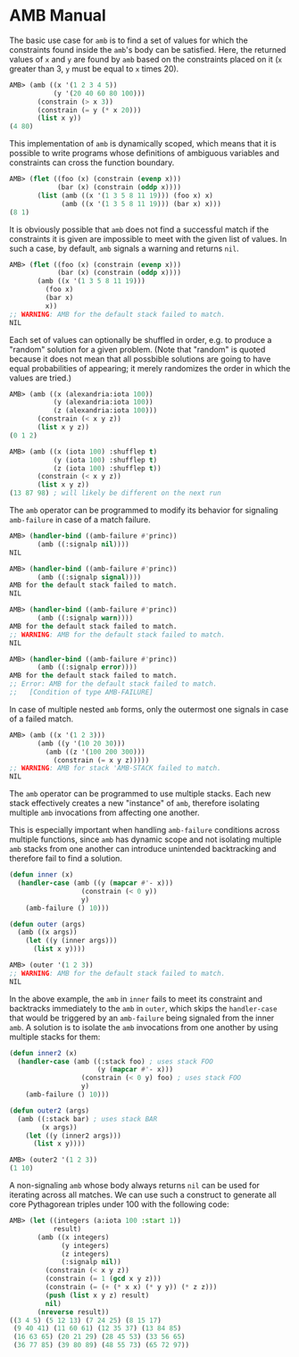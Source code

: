# AMB Manual

The basic use case for `amb` is to find a set of values for which the
constraints found inside the `amb`'s body can be satisfied. Here, the returned
values of `x` and `y` are found by `amb` based on the constraints placed on it
(`x` greater than 3, `y` must be equal to `x` times 20).

```lisp
AMB> (amb ((x '(1 2 3 4 5))
           (y '(20 40 60 80 100)))
       (constrain (> x 3))
       (constrain (= y (* x 20)))
       (list x y))
(4 80)
```

This implementation of `amb` is dynamically scoped, which means that it is
possible to write programs whose definitions of ambiguous variables and
constraints can cross the function boundary.

```lisp
AMB> (flet ((foo (x) (constrain (evenp x)))
            (bar (x) (constrain (oddp x))))
       (list (amb ((x '(1 3 5 8 11 19))) (foo x) x)
             (amb ((x '(1 3 5 8 11 19))) (bar x) x)))
(8 1)
```

It is obviously possible that `amb` does not find a successful match if
the constraints it is given are impossible to meet with the given list of
values. In such a case, by default, `amb` signals a warning and returns `nil`.

```lisp
AMB> (flet ((foo (x) (constrain (evenp x)))
            (bar (x) (constrain (oddp x))))
       (amb ((x '(1 3 5 8 11 19)))
         (foo x)
         (bar x)
         x))
;; WARNING: AMB for the default stack failed to match.
NIL
```

Each set of values can optionally be shuffled in order, e.g. to produce a
"random" solution for a given problem. (Note that "random" is quoted because it
does not mean that all possbible solutions are going to have equal probabilities
of appearing; it merely randomizes the order in which the values are tried.)

```lisp
AMB> (amb ((x (alexandria:iota 100))
           (y (alexandria:iota 100))
           (z (alexandria:iota 100)))
       (constrain (< x y z))
       (list x y z))
(0 1 2)

AMB> (amb ((x (iota 100) :shufflep t)
           (y (iota 100) :shufflep t)
           (z (iota 100) :shufflep t))
       (constrain (< x y z))
       (list x y z))
(13 87 98) ; will likely be different on the next run
```

The `amb` operator can be programmed to modify its behavior for signaling
`amb-failure` in case of a match failure.

```lisp
AMB> (handler-bind ((amb-failure #'princ))
       (amb ((:signalp nil))))
NIL

AMB> (handler-bind ((amb-failure #'princ))
       (amb ((:signalp signal))))
AMB for the default stack failed to match.
NIL

AMB> (handler-bind ((amb-failure #'princ))
       (amb ((:signalp warn))))
AMB for the default stack failed to match.
;; WARNING: AMB for the default stack failed to match.
NIL

AMB> (handler-bind ((amb-failure #'princ))
       (amb ((:signalp error))))
AMB for the default stack failed to match.
;; Error: AMB for the default stack failed to match.
;;   [Condition of type AMB-FAILURE]
```

In case of multiple nested `amb` forms, only the outermost one signals in case
of a failed match.

```lisp
AMB> (amb ((x '(1 2 3)))
       (amb ((y '(10 20 30)))
         (amb ((z '(100 200 300)))
           (constrain (= x y z)))))
;; WARNING: AMB for stack 'AMB-STACK failed to match.
NIL
```

The `amb` operator can be programmed to use multiple stacks. Each new stack
effectively creates a new "instance" of `amb`, therefore isolating multiple
`amb` invocations from affecting one another.

This is especially important when handling `amb-failure` conditions across
multiple functions, since `amb` has dynamic scope and not isolating multiple
`amb` stacks from one another can introduce unintended backtracking and
therefore fail to find a solution.

```lisp
(defun inner (x)
  (handler-case (amb ((y (mapcar #'- x)))
                  (constrain (< 0 y))
                  y)
    (amb-failure () 10)))

(defun outer (args)
  (amb ((x args))
    (let ((y (inner args)))
      (list x y))))

AMB> (outer '(1 2 3))
;; WARNING: AMB for the default stack failed to match.
NIL
```

In the above example, the `amb` in `inner` fails to meet its constraint and
backtracks immediately to the `amb` in `outer`, which skips the `handler-case`
that would be triggered by an `amb-failure` being signaled from the inner `amb`.
A solution is to isolate the `amb` invocations from one another by using
multiple stacks for them:

```lisp
(defun inner2 (x)
  (handler-case (amb ((:stack foo) ; uses stack FOO
                      (y (mapcar #'- x)))
                  (constrain (< 0 y) foo) ; uses stack FOO
                  y)
    (amb-failure () 10)))

(defun outer2 (args)
  (amb ((:stack bar) ; uses stack BAR
        (x args))
    (let ((y (inner2 args)))
      (list x y))))

AMB> (outer2 '(1 2 3))
(1 10)
```

A non-signaling `amb` whose body always returns `nil` can be used for iterating
across all matches. We can use such a construct to generate all core Pythagorean
triples under 100 with the following code:

```lisp
AMB> (let ((integers (a:iota 100 :start 1))
           result)
       (amb ((x integers)
             (y integers)
             (z integers)
             (:signalp nil))
         (constrain (< x y z))
         (constrain (= 1 (gcd x y z)))
         (constrain (= (+ (* x x) (* y y)) (* z z)))
         (push (list x y z) result)
         nil)
       (nreverse result))
((3 4 5) (5 12 13) (7 24 25) (8 15 17)
 (9 40 41) (11 60 61) (12 35 37) (13 84 85)
 (16 63 65) (20 21 29) (28 45 53) (33 56 65)
 (36 77 85) (39 80 89) (48 55 73) (65 72 97))
```

